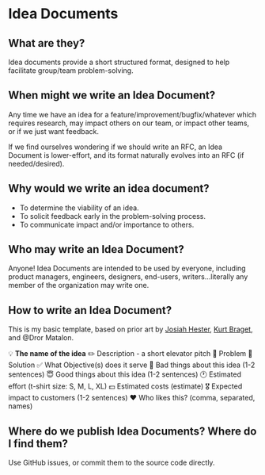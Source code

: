 # Idea Documents

## What are they?

Idea documents provide a short structured format, designed to help facilitate group/team problem-solving.

## When might we write an Idea Document?

Any time we have an idea for a feature/improvement/bugfix/whatever which requires research, may impact others on our team, or impact other teams, or if we just want feedback.

If we find ourselves wondering if we should write an RFC, an Idea Document is lower-effort, and its format naturally evolves into an RFC (if needed/desired).

## Why would we write an idea document?

- To determine the viability of an idea.
- To solicit feedback early in the problem-solving process.
- To communicate impact and/or importance to others.

## Who may write an Idea Document?

Anyone! Idea Documents are intended to be used by everyone, including product managers, engineers, designers, end-users, writers…literally any member of the organization may write one.

## How to write an Idea Document?

This is my basic template, based on prior art by [Josiah Hester](https://josiahhester.com/cpsc462_682/deliverable1_example1.pdf "https://josiahhester.com/cpsc462_682/deliverable1_example1.pdf"), [Kurt Braget](https://paper.dropbox.com/doc/The-Awesome-Idea-Template-JD0zJytnLIWqSkfoG0msf "https://paper.dropbox.com/doc/The-Awesome-Idea-Template-JD0zJytnLIWqSkfoG0msf"), and @Dror Matalon.

💡 **The name of the idea**
✏️ Description - a short elevator pitch
💩 Problem
🎉 Solution 
✅ What Objective(s) does it serve
👿 Bad things about this idea (1-2 sentences)
😇 Good things about this idea (1-2 sentences)
🕐 Estimated effort (t-shirt size: S, M, L, XL)
💵 Estimated costs (estimate)
🎖 Expected impact to customers (1-2 sentences)
❤️ Who likes this? (comma, separated, names)

## Where do we publish Idea Documents? Where do I find them?

Use GitHub issues, or commit them to the source code directly.
<!--stackedit_data:
eyJoaXN0b3J5IjpbLTEwMTE2ODYyNDUsLTExNDIxNjMwMTEsMj
U2MTQ2NTQ0XX0=
-->